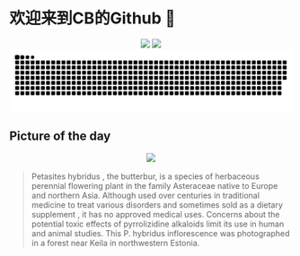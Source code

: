 
# 欢迎来到CB的Github 👋

<div align="center">
  <img height="137px" src="https://github-readme-stats.vercel.app/api?username=SuperCB&show_icons=true&theme=radical" />
  <img height="137px" src="https://github-readme-stats.vercel.app/api/top-langs/?username=SuperCB&hide_title=true&hide_border=true&layout=compact&langs_count=6&text_color=000&icon_color=fff" />
</div>


<div align="center">
    <img src="./contribution-snake/github-contribution-grid-snake.svg" />
</div>



## Picture of the day
<div align="center">
  <img width=400px src="https://upload.wikimedia.org/wikipedia/commons/thumb/c/c5/Petasites_hybridus_inflorescence_-_Keila.jpg/450px-Petasites_hybridus_inflorescence_-_Keila.jpg" />
</div>

>Petasites hybridus , the butterbur, is a species of herbaceous perennial  flowering plant  in the family  Asteraceae  native to Europe and northern Asia. Although used over centuries in  traditional medicine  to treat various disorders and sometimes sold as a  dietary supplement , it has no approved medical uses. Concerns about the potential toxic effects of  pyrrolizidine alkaloids  limit its use in human and animal studies. This  P. hybridus   inflorescence  was photographed in a forest near  Keila  in northwestern Estonia.


